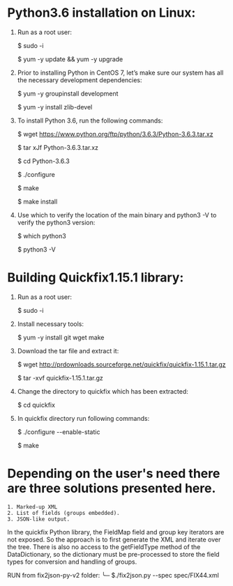# Python3.6 installation on Linux:

1. Run as a root user:
    
    $ sudo -i

    $ yum -y update && yum -y upgrade


2. Prior to installing Python in CentOS 7, let’s make sure our system has all the necessary development dependencies:
    
    $ yum -y groupinstall development

    $ yum -y install zlib-devel


3. To install Python 3.6, run the following commands:
    
    $ wget https://www.python.org/ftp/python/3.6.3/Python-3.6.3.tar.xz

    $ tar xJf Python-3.6.3.tar.xz

    $ cd Python-3.6.3

    $ ./configure

    $ make

    $ make install


4. Use which to verify the location of the main binary and python3 -V to verify the python3 version:
    
    $ which python3

    $ python3 -V



# Building Quickfix1.15.1 library:

1. Run as a root user:
    
    $ sudo -i


2. Install necessary tools:
    
    $ yum -y install git wget make


3. Download the tar file and extract it:
    
    $ wget http://prdownloads.sourceforge.net/quickfix/quickfix-1.15.1.tar.gz

    $ tar -xvf quickfix-1.15.1.tar.gz


4. Change the directory to quickfix which has been extracted:
    
    $ cd quickfix

5. In quickfix directory run following commands:
    
    $ ./configure --enable-static
    
    $ make








# Depending on the user's need there are three solutions presented here.

    1. Marked-up XML
    2. List of fields (groups embedded).
    3. JSON-like output.

In the quickfix Python library, the FieldMap field and group key iterators are not exposed. So the approach is to first generate the XML and iterate over the tree. There is also no access to the getFieldType method of the DataDictionary, so the dictionary must be pre-processed to store the field types for conversion and handling of groups.

RUN from fix2json-py-v2 folder:
╰─ $./fix2json.py --spec spec/FIX44.xml
